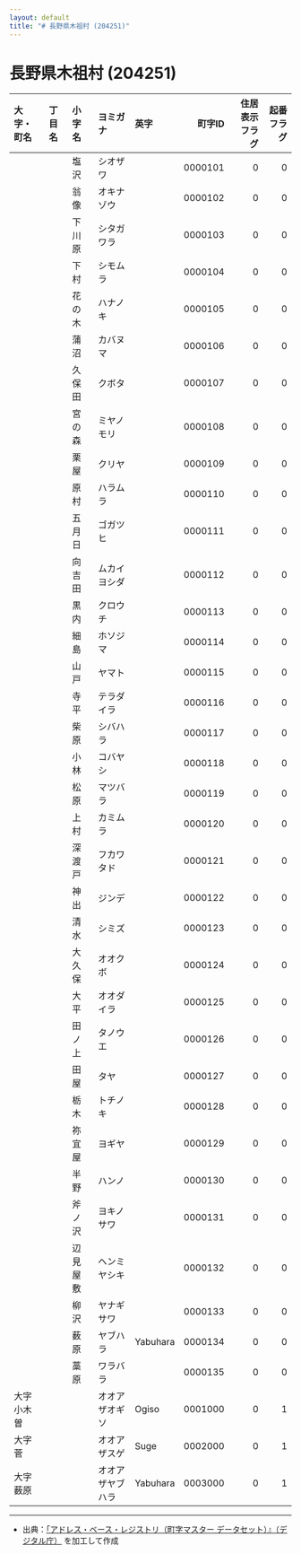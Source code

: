 ```yaml
---
layout: default
title: "# 長野県木祖村 (204251)"
---
```


# 長野県木祖村 (204251)

| 大字・町名 | 丁目名 | 小字名 | ヨミガナ | 英字 | 町字ID | 住居表示フラグ | 起番フラグ |
|:--------|:------|:------|:-----------------|:---------------------|--------:|----------:|--------:|
|  |  | 塩沢 | シオザワ |  | 0000101 | 0 | 0 |
|  |  | 翁像 | オキナゾウ |  | 0000102 | 0 | 0 |
|  |  | 下川原 | シタガワラ |  | 0000103 | 0 | 0 |
|  |  | 下村 | シモムラ |  | 0000104 | 0 | 0 |
|  |  | 花の木 | ハナノキ |  | 0000105 | 0 | 0 |
|  |  | 蒲沼 | カバヌマ |  | 0000106 | 0 | 0 |
|  |  | 久保田 | クボタ |  | 0000107 | 0 | 0 |
|  |  | 宮の森 | ミヤノモリ |  | 0000108 | 0 | 0 |
|  |  | 栗屋 | クリヤ |  | 0000109 | 0 | 0 |
|  |  | 原村 | ハラムラ |  | 0000110 | 0 | 0 |
|  |  | 五月日 | ゴガツヒ |  | 0000111 | 0 | 0 |
|  |  | 向吉田 | ムカイヨシダ |  | 0000112 | 0 | 0 |
|  |  | 黒内 | クロウチ |  | 0000113 | 0 | 0 |
|  |  | 細島 | ホソジマ |  | 0000114 | 0 | 0 |
|  |  | 山戸 | ヤマト |  | 0000115 | 0 | 0 |
|  |  | 寺平 | テラダイラ |  | 0000116 | 0 | 0 |
|  |  | 柴原 | シバハラ |  | 0000117 | 0 | 0 |
|  |  | 小林 | コバヤシ |  | 0000118 | 0 | 0 |
|  |  | 松原 | マツバラ |  | 0000119 | 0 | 0 |
|  |  | 上村 | カミムラ |  | 0000120 | 0 | 0 |
|  |  | 深渡戸 | フカワタド |  | 0000121 | 0 | 0 |
|  |  | 神出 | ジンデ |  | 0000122 | 0 | 0 |
|  |  | 清水 | シミズ |  | 0000123 | 0 | 0 |
|  |  | 大久保 | オオクボ |  | 0000124 | 0 | 0 |
|  |  | 大平 | オオダイラ |  | 0000125 | 0 | 0 |
|  |  | 田ノ上 | タノウエ |  | 0000126 | 0 | 0 |
|  |  | 田屋 | タヤ |  | 0000127 | 0 | 0 |
|  |  | 栃木 | トチノキ |  | 0000128 | 0 | 0 |
|  |  | 祢宜屋 | ヨギヤ |  | 0000129 | 0 | 0 |
|  |  | 半野 | ハンノ |  | 0000130 | 0 | 0 |
|  |  | 斧ノ沢 | ヨキノサワ |  | 0000131 | 0 | 0 |
|  |  | 辺見屋敷 | ヘンミヤシキ |  | 0000132 | 0 | 0 |
|  |  | 柳沢 | ヤナギサワ |  | 0000133 | 0 | 0 |
|  |  | 薮原 | ヤブハラ | Yabuhara | 0000134 | 0 | 0 |
|  |  | 藁原 | ワラバラ |  | 0000135 | 0 | 0 |
| 大字小木曽 |  |  | オオアザオギソ | Ogiso | 0001000 | 0 | 1 |
| 大字菅 |  |  | オオアザスゲ | Suge | 0002000 | 0 | 1 |
| 大字薮原 |  |  | オオアザヤブハラ | Yabuhara | 0003000 | 0 | 1 |

---

- 出典：[「アドレス・ベース・レジストリ（町字マスター データセット）』（デジタル庁）](https://www.digital.go.jp/policies/base_registry_address/) を加工して作成